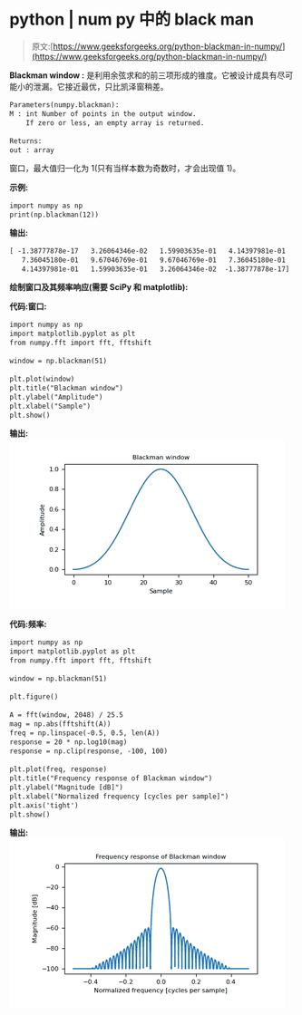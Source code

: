 # python | num py 中的 black man

> 原文:[https://www.geeksforgeeks.org/python-blackman-in-numpy/](https://www.geeksforgeeks.org/python-blackman-in-numpy/)

**Blackman window :** 是利用余弦求和的前三项形成的锥度。它被设计成具有尽可能小的泄漏。它接近最优，只比凯泽窗稍差。

```
Parameters(numpy.blackman): 
M : int Number of points in the output window.
    If zero or less, an empty array is returned.

Returns: 
out : array
```

窗口，最大值归一化为 1(只有当样本数为奇数时，才会出现值 1)。

**示例:**

```
import numpy as np 
print(np.blackman(12))
```

**输出:**

```
[ -1.38777878e-17   3.26064346e-02   1.59903635e-01   4.14397981e-01
   7.36045180e-01   9.67046769e-01   9.67046769e-01   7.36045180e-01
   4.14397981e-01   1.59903635e-01   3.26064346e-02  -1.38777878e-17]

```

**绘制窗口及其频率响应(需要 SciPy 和 matplotlib):**

**代码:窗口:**

```
import numpy as np 
import matplotlib.pyplot as plt 
from numpy.fft import fft, fftshift 

window = np.blackman(51)

plt.plot(window) 
plt.title("Blackman window")
plt.ylabel("Amplitude") 
plt.xlabel("Sample") 
plt.show() 
```

**输出:**
![](img/5b1b3d6822b1bbe0646713e1bc800694.png)

**代码:频率:**

```
import numpy as np 
import matplotlib.pyplot as plt 
from numpy.fft import fft, fftshift 

window = np.blackman(51)

plt.figure()

A = fft(window, 2048) / 25.5
mag = np.abs(fftshift(A))
freq = np.linspace(-0.5, 0.5, len(A))
response = 20 * np.log10(mag)
response = np.clip(response, -100, 100)

plt.plot(freq, response)
plt.title("Frequency response of Blackman window")
plt.ylabel("Magnitude [dB]")
plt.xlabel("Normalized frequency [cycles per sample]")
plt.axis('tight')
plt.show()
```

**输出:**
![](img/34c705f528346fa3c776c34026a541f5.png)